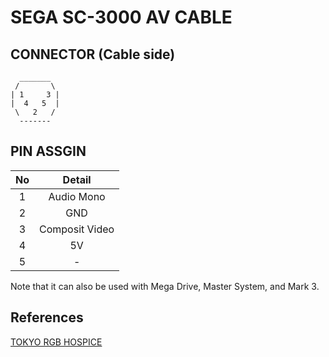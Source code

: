 
# SEGA SC-3000 AV CABLE

## CONNECTOR (Cable side)

```
  _______
 /       \
| 1     3 |
|  4   5  |
 \   2   /
  -------
```

## PIN ASSGIN

|No|Detail|
|:-:|:-:|
|1|Audio Mono|
|2|GND|
|3|Composit Video|
|4|5V|
|5|-|

Note that it can also be used with Mega Drive, Master System, and Mark 3.

## References

[TOKYO RGB HOSPICE](http://dempa.jp/rgb/heaven/g_sc3000.html)
